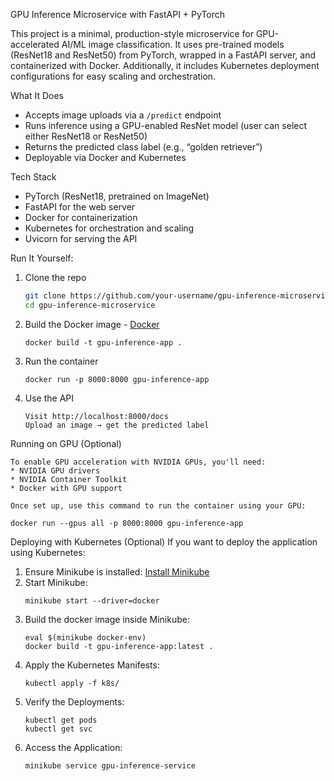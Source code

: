 GPU Inference Microservice with FastAPI + PyTorch

This project is a minimal, production-style microservice for GPU-accelerated AI/ML image classification. 
It uses pre-trained models (ResNet18 and ResNet50) from PyTorch, wrapped in a FastAPI server, and containerized with Docker.
Additionally, it includes Kubernetes deployment configurations for easy scaling and orchestration.

What It Does

- Accepts image uploads via a `/predict` endpoint
- Runs inference using a GPU-enabled ResNet model (user can select either ResNet18 or ResNet50)
- Returns the predicted class label (e.g., “golden retriever”)
- Deployable via Docker and Kubernetes

Tech Stack 
- PyTorch (ResNet18, pretrained on ImageNet)
- FastAPI for the web server
- Docker for containerization
- Kubernetes for orchestration and scaling
- Uvicorn for serving the API


Run It Yourself:

1. Clone the repo
   ```bash
   git clone https://github.com/your-username/gpu-inference-microservice.git
   cd gpu-inference-microservice
   ```

2. Build the Docker image - [Docker](https://www.docker.com/)
   ```
   docker build -t gpu-inference-app .
   ```
3. Run the container
   ```
   docker run -p 8000:8000 gpu-inference-app
   ```
4. Use the API
   ```
   Visit http://localhost:8000/docs
   Upload an image → get the predicted label
   ```

Running on GPU (Optional) 
   ```
   To enable GPU acceleration with NVIDIA GPUs, you'll need:
   * NVIDIA GPU drivers
   * NVIDIA Container Toolkit
   * Docker with GPU support

   Once set up, use this command to run the container using your GPU:

   docker run --gpus all -p 8000:8000 gpu-inference-app
   ```
Deploying with Kubernetes (Optional) 
If you want to deploy the application using Kubernetes: 

1. Ensure Minikube is installed:
   [Install Minikube](https://minikube.sigs.k8s.io/docs/start/?arch=%2Fwindows%2Fx86-64%2Fstable%2F.exe+download)
2. Start Minikube:
   ```
   minikube start --driver=docker
   ```
3. Build the docker image inside Minikube:
   ```
   eval $(minikube docker-env)
   docker build -t gpu-inference-app:latest .
   ```
4. Apply the Kubernetes Manifests:
   ```
   kubectl apply -f k8s/
   ```
5. Verify the Deployments:
   ```
   kubectl get pods
   kubectl get svc
   ```
6. Access the Application:
   ```
   minikube service gpu-inference-service
   ```
   
   
